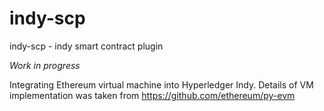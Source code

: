 # indy-scp
indy-scp - indy smart contract plugin

*Work in progress*

Integrating Ethereum virtual machine into Hyperledger Indy. Details of VM implementation was taken from https://github.com/ethereum/py-evm
